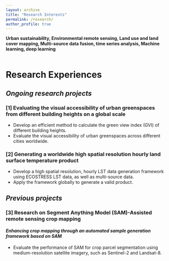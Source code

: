 ```yaml
---
layout: archive
title: "Research Interests"
permalink: /research/
author_profile: true
---
```



<!-- # Research Interests -->

**Urban sustainability, Environmental remote sensing, Land use and land cover mapping, Multi-source data fusion, time series analysis, Machine learning, deep learning**
<br>
<br>

# Research Experiences
## *Ongoing research projects*
### [1] Evaluating the visual accessibility of urban greenspaces from different building heights on a global scale 
* Develop an efficient method to calculate the green view index (GVI) of different building heights.
* Evaluate the visual accessibility of urban greenspaces across different cities worldwide.

### [2] Generating a worldwide high spatial resolution hourly land surface temperature product
* Develop a high spatial resolution, hourly LST data generation framework using ECOSTRESS LST data, as well as multi-source data.
* Apply the framework globally to generate a valid product.

## *Previous projects*
### [3] Research on Segment Anything Model (SAM)-Assisted remote sensing crop mapping
#### *Enhancing crop mapping through an automated sample generation framework based on SAM*
* Evaluate the performance of SAM for crop parcel segmentation using medium-resolution satellite imagery, such as Sentinel-2 and Landsat-8.
